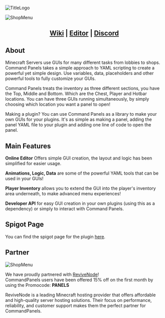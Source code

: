 ![TitleLogo](https://i.imgur.com/hyxyjQU.png)

![ShopMenu](https://i.imgur.com/w8UaAP2.png)

<h2 align="center">
  <a href="https://commandpanels.net/wiki">Wiki</a> |
  <a href="https://commandpanels.net/editor">Editor</a> |
  <a href="https://discord.gg/eUWBWh7">Discord</a>
</h2>

## About
Minecraft Servers use GUIs for many different tasks from lobbies to shops. Command Panels takes a simple approach to YAML scripting to create a powerful yet simple design. Use variables, data, placeholders and other powerful tools to fully customize your GUIs.

Command Panels treats the inventory as three different sections, you have the Top, Middle and Bottom. Which are the Chest, Player and Hotbar locations. You can have three GUIs running simultaneously, by simply choosing which location you want a panel to open!

Making a plugin? You can use Command Panels as a library to make your own GUIs for your plugins. It's as simple as making a panel, adding the panel YAML file to your plugin and adding one line of code to open the panel.

## Main Features

**Online Editor** Offers simple GUI creation, the layout and logic has been simplified for easier usage.

**Animations, Logic, Data** are some of the powerful YAML tools that can be used in your GUIs!

**Player Inventory** allows you to extend the GUI into the player's inventory area underneath, to make advanced menu experiences!

**Developer API** for easy GUI creation in your own plugins (using this as a dependency) or simply to interact with Command Panels.

## Spigot Page
You can find the spigot page for the plugin [here](https://www.spigotmc.org/resources/67788/).

## Partner

![ShopMenu](https://i.imgur.com/HjhtpjW.png)

We have proudly partnered with [ReviveNode](http://billing.revivenode.com/aff.php?aff=379)!  
CommandPanels users have been offered 15% off on the first month by using the Promocode: **PANELS**

ReviveNode is a leading Minecraft hosting provider that offers affordable and high-quality server hosting solutions. Their focus on performance, reliability, and customer support makes them the perfect partner for CommandPanels.